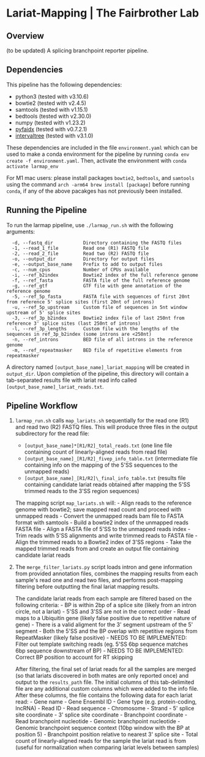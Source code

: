 # Lariat-Mapping | The Fairbrother Lab

## Overview

(to be updated) A splicing branchpoint reporter pipeline.

## Dependencies

This pipeline has the following dependencies:
- python3 (tested with v3.10.6)
- bowtie2 (tested with v2.4.5)
- samtools (tested with v1.15.1)
- bedtools (tested with v2.30.0)
- numpy (tested with v1.23.2)
- [pyfaidx](https://pypi.org/project/pyfaidx/) (tested with v0.7.2.1)
- [intervaltree](https://pypi.org/project/intervaltree/) (tested with v3.1.0)

These dependencies are included in the file `environment.yaml` which can be used to make a conda environment for the pipeline by running `conda env create -f environment.yaml`. Then, activate the environment with `conda activate larmap_env` 

For M1 mac users: please install packages `bowtie2`, `bedtools`, and `samtools` using the command `arch -arm64 brew install [package]` before running `conda`, if any of the above pacakges has not previously been installed.

## Running the Pipeline

To run the larmap pipeline, use `./larmap_run.sh` with the following arguments:

      -d, --fastq_dir           Directory containing the FASTQ files
      -1, --read_1_file         Read one (R1) FASTQ file
      -2, --read_2_file         Read two (R2) FASTQ file
      -o, --output_dir          Directory for output files
      -e, --output_base_name    Prefix to add to output files
      -c, --num_cpus            Number of CPUs available
      -i, --ref_b2index         Bowtie2 index of the full reference genome
      -f, --ref_fasta           FASTA file of the full reference genome
      -g, --ref_gtf             GTF file with gene annotation of the reference genome
      -5, --ref_5p_fasta        FASTA file with sequences of first 20nt from reference 5' splice sites (first 20nt of introns)
      -u, --ref_5p_upstream     Custom file of sequences in 5nt window upstream of 5' splice sites
      -3, --ref_3p_b2index      Bowtie2 index file of last 250nt from reference 3' splice sites (last 250nt of introns)
      -l, --ref_3p_lengths      Custom file with the lengths of the sequences in ref_3p_b2index (some introns are <250nt)
      -n, --ref_introns         BED file of all introns in the reference genome
      -m, --ref_repeatmasker    BED file of repetitive elements from repeatmasker

A directory named `[output_base_name]_lariat_mapping` will be created in `output_dir`. Upon completion of the pipeline, this directory will contain a tab-separated results file with lariat read info called `[output_base_name]_lariat_reads.txt`.

## Pipeline Workflow

1. `larmap_run.sh` calls `map_lariats.sh` sequentially for the read one (R1) and read two (R2) FASTQ files. This will produce three files in the output subdirectory for the read file:
      - `[output_base_name]*[R1/R2]_total_reads.txt` (one line file containing count of linearly-aligned reads from read file)
      - `[output_base_name]_[R1/R2]_fivep_info_table.txt` (intermediate file containing info on the mapping of the 5'SS sequences to the unmapped reads)
      - `[output_base_name]_[R1/R2]\_final_info_table.txt` (results file containing candidate lariat reads obtained after mapping the 5'SS trimmed reads to the 3'SS region sequences)

    The mapping script `map_lariats.sh` will:
        - Align reads to the reference genome with bowtie2; save mapped read count and proceed with unmapped reads
        - Convert the unmapped reads bam file to FASTA format with samtools
        - Build a bowtie2 index of the unmapped reads FASTA file
        - Align a FASTA file of 5'SS to the unmapped reads index
        - Trim reads with 5'SS alignments and write trimmed reads to FASTA file
        - Align the trimmed reads to a Bowtie2 index of 3'SS regions
        - Take the mapped trimmed reads from and create an output file containing candidate lariat reads

3. The `merge_filter_lariats.py` script loads intron and gene information from provided annotation files, combines the mapping results from each sample's read one and read two files, and performs post-mapping filtering before outputting the final lariat mapping results. 

    The candidate lariat reads from each sample are filtered based on the following criteria: - BP is within 2bp of a splice site (likely from an intron circle, not a lariat) - 5'SS and 3'SS are not in the correct order - Read maps to a Ubiquitin gene (likely false positive due to repetitive nature of gene) - There is a valid aligment for the 3' segment upstream of the 5' segment - Both the 5'SS and the BP overlap with repetitive regions from RepeatMasker (likely false positive) - NEEDS TO BE IMPLEMENTED: Filter out template switching reads (eg. 5'SS 6bp sequence matches 6bp sequence downstream of BP) - NEEDS TO BE IMPLEMENTED: Correct BP position to account for RT skipping

    After filtering, the final set of lariat reads for all the samples are merged (so that lariats discovered in both mates are only reported once) and output to the `results_path` file. The initial columns of this tab-delimited file are any additional custom columns which were added to the info file. After these columns, the file contains the following data for each lariat read: - Gene name - Gene Ensembl ID - Gene type (e.g. protein-coding, lncRNA) - Read ID - Read sequence - Chromosome - Strand - 5' splice site coordinate - 3' splice site coordinate - Branchpoint coordinate - Read branchpoint nucleotide - Genomic branchpoint nucleotide - Genomic branchpoint sequence context (10bp window with the BP at position 5) - Branchpoint position relative to nearest 3' splice site - Total count of linearly-aligned reads for the sample the lariat read is from (useful for normalization when comparing lariat levels between samples)
